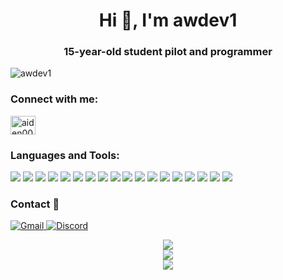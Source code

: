 <h1 align="center">Hi 👋, I'm awdev1</h1>
<h3 align="center">15-year-old student pilot and programmer</h3>

<p align="left"> 
  <img src="https://komarev.com/ghpvc/?username=awdev1&label=Profile%20views&color=0e75b6&style=flat" alt="awdev1" /> 
</p>

<h3 align="left">Connect with me:</h3>
<p align="left">
    <a href="https://www.youtube.com/@awdev123" target="blank"><img align="center" src="https://raw.githubusercontent.com/rahuldkjain/github-profile-readme-generator/master/src/images/icons/Social/youtube.svg" alt="aiden0002" height="30" width="40" /></a>
</p>

<h3 align="left">Languages and Tools:</h3>
<p align="left">
<img src="https://img.shields.io/badge/Cloudflare-F38020?style=for-the-badge&logo=Cloudflare&logoColor=white">
<img src="https://img.shields.io/badge/node.js-6DA55F?style=for-the-badge&logo=node.js&logoColor=white">
<img src="https://img.shields.io/badge/github-%23121011.svg?style=for-the-badge&logo=github&logoColor=white">
<img src="https://img.shields.io/badge/mysql-4479A1.svg?style=for-the-badge&logo=mysql&logoColor=white">
<img src="https://img.shields.io/badge/MariaDB-003545?style=for-the-badge&logo=mariadb&logoColor=white">
<img src="https://img.shields.io/badge/sqlite-%2307405e.svg?style=for-the-badge&logo=sqlite&logoColor=white">
<img src="https://img.shields.io/badge/express.js-%23404d59.svg?style=for-the-badge&logo=express&logoColor=%2361DAFB">
<img src="https://img.shields.io/badge/FastAPI-005571?style=for-the-badge&logo=fastapi">
<img src="https://img.shields.io/badge/DigitalOcean-%230167ff.svg?style=for-the-badge&logo=digitalOcean&logoColor=white">
<img src="https://img.shields.io/badge/Next-black?style=for-the-badge&logo=next.js&logoColor=white">
<img src="https://img.shields.io/badge/docker-%230db7ed.svg?style=for-the-badge&logo=docker&logoColor=white">
<img src="https://img.shields.io/badge/home%20assistant-%2341BDF5.svg?style=for-the-badge&logo=home-assistant&logoColor=white">
<img src="https://img.shields.io/badge/-Raspberry_Pi-C51A4A?style=for-the-badge&logo=Raspberry-Pi">
<img src="https://img.shields.io/badge/python-3670A0?style=for-the-badge&logo=python&logoColor=ffdd54">
<img src="https://img.shields.io/badge/javascript-%23323330.svg?style=for-the-badge&logo=javascript&logoColor=%23F7DF1E">
<img src="https://img.shields.io/badge/html5-%23E34F26.svg?style=for-the-badge&logo=html5&logoColor=white">
<img src="https://img.shields.io/badge/css3-%231572B6.svg?style=for-the-badge&logo=css3&logoColor=white">
<img src="https://img.shields.io/badge/markdown-%23000000.svg?style=for-the-badge&logo=markdown&logoColor=white">

</p>

<h3 align="left">Contact 📧</h3>
<p align="left">
  <a href="mailto:awdev@awdevsoftware.org"> 
    <img src="https://img.shields.io/badge/Gmail-D14836?style=for-the-badge&logo=gmail&logoColor=white" alt="Gmail" /> 
  </a>
  <a href="https://discord.com/users/717412351451594852"> 
    <img src="https://img.shields.io/badge/Discord-5865F2?style=for-the-badge&logo=discord&logoColor=white" alt="Discord" /> 
  </a>
</p>

<div align="center">
  <img src="https://github-readme-stats.vercel.app/api?username=awdev1&theme=default&hide_border=false&include_all_commits=false&count_private=false"><br/>
  <img src="https://nirzak-streak-stats.vercel.app/?user=awdev1&theme=default&hide_border=false"><br/>
  <img src="https://github-readme-stats.vercel.app/api/top-langs/?username=awdev1&theme=default&hide_border=false&include_all_commits=false&count_private=false&layout=compact">
</div>

